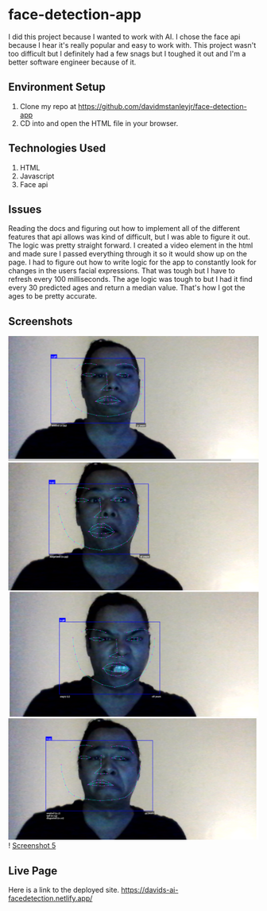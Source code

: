 # face-detection-app

I did this project because I wanted to work with AI. I chose the face api because I hear it's really popular and easy to work with. This project wasn't too difficult but I definitely had a few snags but I toughed it out and I'm a better software engineer because of it.

## Environment Setup

1. Clone my repo at https://github.com/davidmstanleyjr/face-detection-app
2. CD into and open the HTML file in your browser.

## Technologies Used

1. HTML
2. Javascript
3. Face api

## Issues

Reading the docs and figuring out how to implement all of the different features that api allows was kind of difficult, but I was able to figure it out. The logic was pretty straight forward. I created a video element in the html and made sure I passed everything through it so it would show up on the page. I had to figure out how to write logic for the app to constantly look for changes in the users facial expressions. That was tough but I have to refresh every 100 milliseconds. The age logic was tough to but I had it find every 30 predicted ages and return a median value. That's how I got the ages to be pretty accurate.

## Screenshots

![Screenshot 1](images/snip1.PNG)
![Screenshot 2](images/snip2.PNG)
![Screenshot 3](images/snip3.PNG)
![Screenshot 4](images/snip4.PNG)!
[Screenshot 5](images/snip5.PNG)

## Live Page

Here is a link to the deployed site. https://davids-ai-facedetection.netlify.app/
